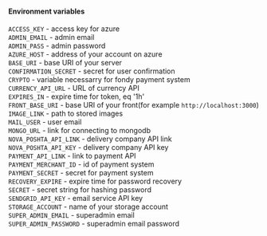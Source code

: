 #### Environment variables
`ACCESS_KEY` - access key for azure\
`ADMIN_EMAIL` - admin email\
`ADMIN_PASS` - admin password\
`AZURE_HOST` - address of your account on azure\
`BASE_URI` - base URI of your server\
`CONFIRMATION_SECRET` - secret for user confirmation\
`CRYPTO` - variable necessarry for fondy payment system\
`CURRENCY_API_URL` - URL of currency API\
`EXPIRES_IN` - expire time for token, eq '1h'\
`FRONT_BASE_URI` - base URI of your front(for example `http://localhost:3000`)\
`IMAGE_LINK` - path to stored images\
`MAIL_USER` - user email\
`MONGO_URL` - link for connecting to mongodb\
`NOVA_POSHTA_API_LINK` - delivery company API link\
`NOVA_POSHTA_API_KEY` - delivery company API key\
`PAYMENT_API_LINK` - link to payment API\
`PAYMENT_MERCHANT_ID` - id of payment system\
`PAYMENT_SECRET` - secret for payment system\
`RECOVERY_EXPIRE` - expire time for password recovery\
`SECRET` - secret string for hashing password\
`SENDGRID_API_KEY` - email service API key\
`STORAGE_ACCOUNT` - name of your storage account\
`SUPER_ADMIN_EMAIL` - superadmin email\
`SUPER_ADMIN_PASSWORD` - superadmin email password

